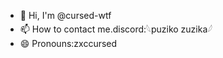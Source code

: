 - 👋 Hi, I'm @cursed-wtf
- 📫 How to contact me.discord:𓆩puziko zuzika𓆪
- 😄 Pronouns:zxccursed
<!---
cursed-wtf/cursed-wtf is a ✨ special ✨ repository because its `README.md` (this file) appears on your GitHub profile.
You can click the Preview link to take a look at your changes.
--->

